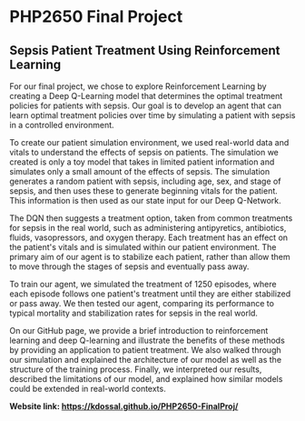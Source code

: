 # PHP2650 Final Project

## Sepsis Patient Treatment Using Reinforcement Learning 
For our final project, we chose to explore Reinforcement Learning by creating a Deep Q-Learning model that determines the optimal treatment policies for patients with sepsis. Our goal is to develop an agent that can learn optimal treatment policies over time by simulating a patient with sepsis in a controlled environment.

To create our patient simulation environment, we used real-world data and vitals to understand the effects of sepsis on patients. The simulation we created is only a toy model that takes in limited patient information and simulates only a small amount of the effects of sepsis. The simulation generates a random patient with sepsis, including age, sex, and stage of sepsis, and then uses these to generate beginning vitals for the patient. This information is then used as our state input for our Deep Q-Network.

The DQN then suggests a treatment option, taken from common treatments for sepsis in the real world, such as administering antipyretics, antibiotics, fluids, vasopressors, and oxygen therapy. Each treatment has an effect on the patient's vitals and is simulated within our patient environment. The primary aim of our agent is to stabilize each patient, rather than allow them to move through the stages of sepsis and eventually pass away. 

To train our agent, we simulated the treatment of 1250 episodes, where each episode follows one patient's treatment until they are either stabilized or pass away. We then tested our agent, comparing its performance to typical mortality and stabilization rates for sepsis in the real world.

On our GitHub page, we provide a brief introduction to reinforcement learning and deep Q-learning and illustrate the benefits of these methods by providing an application to patient treatment. We also walked through our simulation and explained the architecture of our model as well as the structure of the training process. Finally, we interpreted our results, described the limitations of our model, and explained how similar models could be extended in real-world contexts.


**Website link: https://kdossal.github.io/PHP2650-FinalProj/**


